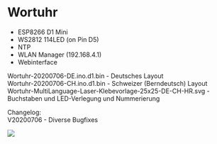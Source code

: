 # Wortuhr

* ESP8266 D1 Mini
* WS2812 114LED (on Pin D5)
* NTP
* WLAN Manager (192.168.4.1)
* Webinterface

Wortuhr-20200706-DE.ino.d1.bin - Deutsches Layout  
Wortuhr-20200706-CH.ino.d1.bin - Schweizer (Berndeutsch) Layout  
Wortuhr-MultiLanguage-Laser-Klebevorlage-25x25-DE-CH-HR.svg - Buchstaben und LED-Verlegung und Nummerierung

Changelog:  
V20200706 - Diverse Bugfixes

<img src=https://github.com/eokgnah/Wortuhr/blob/master/Flash.png>

